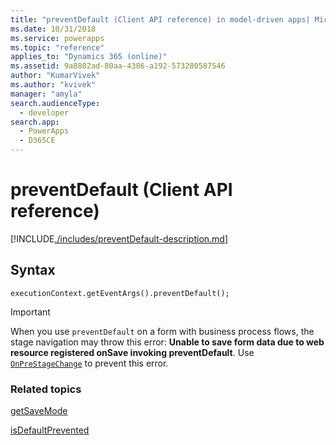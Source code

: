 ```yaml
---
title: "preventDefault (Client API reference) in model-driven apps| MicrosoftDocs"
ms.date: 10/31/2018
ms.service: powerapps
ms.topic: "reference"
applies_to: "Dynamics 365 (online)"
ms.assetid: 9a8802ad-80aa-4386-a192-573280587546
author: "KumarVivek"
ms.author: "kvivek"
manager: "amyla"
search.audienceType: 
  - developer
search.app: 
  - PowerApps
  - D365CE
---
```

# preventDefault (Client API reference)



[!INCLUDE[./includes/preventDefault-description.md](./includes/preventDefault-description.md)]

## Syntax

`executionContext.getEventArgs().preventDefault();`

>[!IMPORTANT]
>When you use `preventDefault` on a form with business process flows, the stage navigation may throw this error: **Unable to save form data due to web resource registered onSave invoking preventDefault**. Use [`OnPreStageChange`](../events/onprestagechange.md) to prevent this error. 

### Related topics

[getSaveMode](getSaveMode.md)

[isDefaultPrevented](isDefaultPrevented.md)



